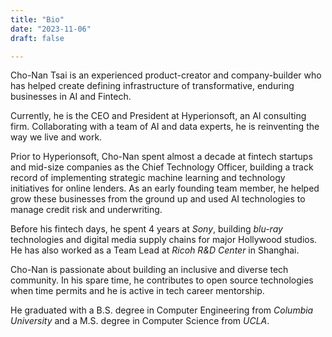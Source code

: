 ```yaml
---
title: "Bio"
date: "2023-11-06"
draft: false

---
```


Cho-Nan Tsai is an experienced product-creator and company-builder who has helped create defining infrastructure of transformative, enduring businesses in AI and Fintech.

Currently, he is the CEO and President at Hyperionsoft, an AI consulting firm. Collaborating with a team of AI and data experts, he is reinventing the way we live and work.

Prior to Hyperionsoft, Cho-Nan spent almost a decade at fintech startups and mid-size companies as the Chief Technology Officer, building a track record of implementing strategic machine learning and technology initiatives for online lenders. As an early founding team member, he helped grow these businesses from the ground up and used AI technologies to manage credit risk and underwriting. 

Before his fintech days, he spent 4 years at *Sony*, building *blu-ray* technologies and digital media supply chains for major Hollywood studios. He has also worked as a Team Lead at *Ricoh R&D Center* in Shanghai.

Cho-Nan is passionate about building an inclusive and diverse tech community. In his spare time, he contributes to open source technologies when time permits and he is active in tech career mentorship.

He graduated with a B.S. degree in Computer Engineering from *Columbia University* and a M.S. degree in Computer Science from *UCLA*.
